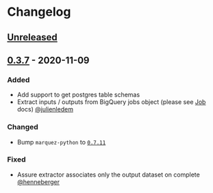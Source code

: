 # Changelog

## [Unreleased](https://github.com/MarquezProject/marquez-airflow/compare/0.3.7...HEAD)

## [0.3.7](https://github.com/MarquezProject/marquez-airflow/compare/0.3.6...0.3.7) - 2020-11-09

### Added

* Add support to get postgres table schemas
* Extract inputs / outputs from BigQuery jobs object (please see [Job](https://cloud.google.com/bigquery/docs/reference/rest/v2/Job) docs) [@julienledem](https://github.com/julienledem)

### Changed

* Bump `marquez-python` to [`0.7.11`](https://github.com/MarquezProject/marquez-python/releases/tag/0.7.11)

### Fixed

* Assure extractor associates only the output dataset on complete [@henneberger](https://github.com/henneberger)
